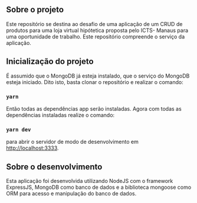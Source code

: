 
## Sobre o projeto

Este repositório se destina ao desafio  de uma aplicação de um CRUD de produtos para uma loja virtual hipótetica proposta pelo ICTS- Manaus para uma oportunidade de trabalho. Este repositório compreende o serviço da aplicação.

## Inicialização do projeto
É assumido que o MongoDB já esteja instalado, que o serviço do MongoDB esteja iniciado. Dito isto, basta clonar o repositório e realizar o comando:
### `yarn`
Então todas as dependências  app serão instaladas. Agora com todas as dependências instaladas realize o comando:
 ### `yarn dev`
para abrir o servidor de modo de desenvolvimento em  [http://localhost:3333](http://localhost:3333).



## Sobre o desenvolvimento
Esta aplicação foi desenvolvida utilizando NodeJS com o framework ExpressJS, MongoDB como banco de dados e a biblioteca mongoose como ORM para acesso e manipulação do banco de dados.
